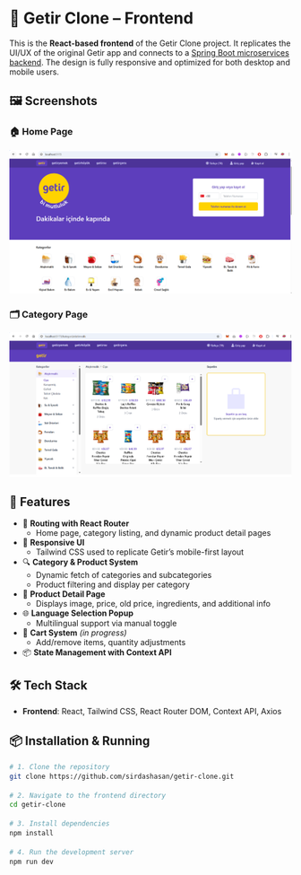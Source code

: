 # 🛒 Getir Clone – Frontend

This is the **React-based frontend** of the Getir Clone project. It replicates the UI/UX of the original Getir app and connects to a [Spring Boot microservices backend](https://github.com/sirdashasan/getir-clone-backend). The design is fully responsive and optimized for both desktop and mobile users.

## 🖼 Screenshots

### 🏠 Home Page

![Home Screenshot](./public/screenshot.png)

### 🗂 Category Page

![Category Screenshot](./public/screenshot2.png)

## 🚀 Features

- 🧭 **Routing with React Router**
  - Home page, category listing, and dynamic product detail pages
- 📱 **Responsive UI**
  - Tailwind CSS used to replicate Getir’s mobile-first layout
- 🔍 **Category & Product System**
  - Dynamic fetch of categories and subcategories
  - Product filtering and display per category
- 🧾 **Product Detail Page**
  - Displays image, price, old price, ingredients, and additional info
- 🌐 **Language Selection Popup**
  - Multilingual support via manual toggle
- 🛒 **Cart System** *(in progress)*  
  - Add/remove items, quantity adjustments
- 📦 **State Management with Context API**


## 🛠️ Tech Stack
- **Frontend**: React, Tailwind CSS, React Router DOM, Context API, Axios

## 📦 Installation & Running

```bash
# 1. Clone the repository
git clone https://github.com/sirdashasan/getir-clone.git

# 2. Navigate to the frontend directory
cd getir-clone

# 3. Install dependencies
npm install

# 4. Run the development server
npm run dev
```